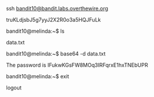 ssh bandit10@bandit.labs.overthewire.org

truKLdjsbJ5g7yyJ2X2R0o3a5HQJFuLk <enter>

bandit10@melinda:~$ ls

data.txt

bandit10@melinda:~$ base64 -d data.txt

The password is IFukwKGsFW8MOq3IRFqrxE1hxTNEbUPR

bandit10@melinda:~$ exit

logout

